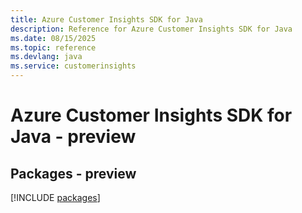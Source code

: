 ```yaml
---
title: Azure Customer Insights SDK for Java
description: Reference for Azure Customer Insights SDK for Java
ms.date: 08/15/2025
ms.topic: reference
ms.devlang: java
ms.service: customerinsights
---
```

# Azure Customer Insights SDK for Java - preview
## Packages - preview
[!INCLUDE [packages](customer-insights-index.md)]